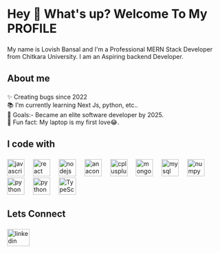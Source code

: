 <h1 align="left">Hey 👋 What's up? Welcome To My PROFILE</h1>

###

<p align="left">My name is Lovish Bansal and I'm a Professional MERN Stack Developer from Chitkara University. I am an Aspiring backend Developer.</p>

###

<h2 align="left">About me</h2>

###

<p align="left">✨ Creating bugs since 2022<br>📚 I'm currently learning Next Js, python, etc..<br>🎯 Goals:- Became an elite software developer by 2025.<br>🎲 Fun fact: My laptop is my first love😂.</p>

###

<h2 align="left">I code with</h2>

###

<div align="left">
  <img src="https://cdn.jsdelivr.net/gh/devicons/devicon/icons/javascript/javascript-original.svg" height="40" alt="javascript logo"  />
  <img width="12" />
  <img src="https://cdn.jsdelivr.net/gh/devicons/devicon/icons/react/react-original.svg" height="40" alt="react logo"  />
  <img width="12" />
  <img src="https://cdn.jsdelivr.net/gh/devicons/devicon/icons/nodejs/nodejs-original.svg" height="40" alt="nodejs logo"  />
  <img width="12" />
  <img src="https://cdn.jsdelivr.net/gh/devicons/devicon/icons/anaconda/anaconda-original.svg" height="40" alt="anaconda logo"  />
  <img width="12" />
  <img src="https://cdn.jsdelivr.net/gh/devicons/devicon/icons/cplusplus/cplusplus-original.svg" height="40" alt="cplusplus logo"  />
  <img width="12" />
  <img src="https://cdn.jsdelivr.net/gh/devicons/devicon/icons/mongodb/mongodb-original.svg" height="40" alt="mongodb logo"  />
  <img width="12" />
  <img src="https://cdn.jsdelivr.net/gh/devicons/devicon/icons/mysql/mysql-original.svg" height="40" alt="mysql logo"  />
  <img width="12" />
  <img src="https://cdn.jsdelivr.net/gh/devicons/devicon/icons/numpy/numpy-original.svg" height="40" alt="numpy logo"  />
  <img width="12" />
  <img src="https://cdn.jsdelivr.net/gh/devicons/devicon/icons/python/python-original.svg" height="40" alt="python logo"  />
  <img width="12" />
  <img src="https://cdn.jsdelivr.net/gh/devicons/devicon/icons/firebase/firebase-plain.svg" height="40" alt="python logo"  />
  <img width="12" />
  <img src="https://img.shields.io/badge/typescript-%23007ACC.svg?style=for-the-badge&logo=typescript&logoColor=white" height="40" alt="TypeScript Logo" />
  <img width="12" />
</div>

###

<h2 align="left">Lets Connect</h2>

###

<div align="left">
  <a href="https://www.linkedin.com/in/lovish-bansal-730553224/" target="_blank">
    <img src="https://raw.githubusercontent.com/maurodesouza/profile-readme-generator/master/src/assets/icons/social/linkedin/default.svg" width="52" height="40" alt="linkedin logo"  />
  </a>
</div>

###

